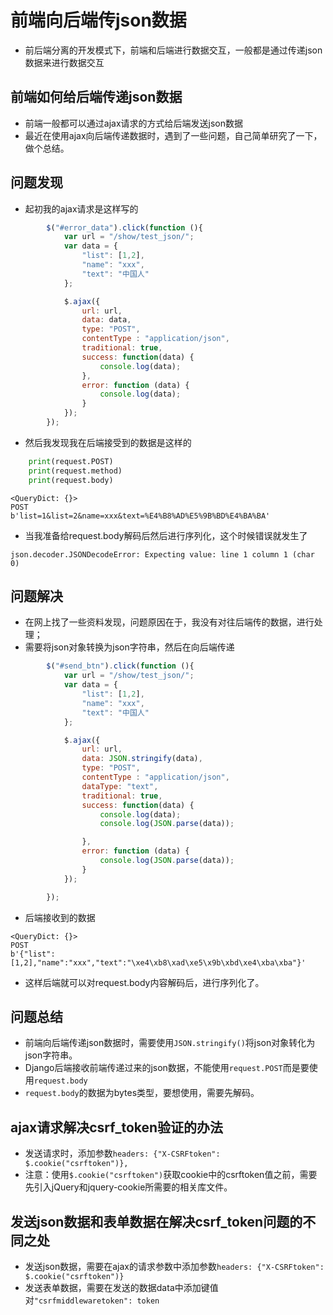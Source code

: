 # 前端向后端传json数据

- 前后端分离的开发模式下，前端和后端进行数据交互，一般都是通过传递json数据来进行数据交互

## 前端如何给后端传递json数据

- 前端一般都可以通过ajax请求的方式给后端发送json数据
- 最近在使用ajax向后端传递数据时，遇到了一些问题，自己简单研究了一下，做个总结。
## 问题发现
- 起初我的ajax请求是这样写的
```javascript
        $("#error_data").click(function (){
            var url = "/show/test_json/";
            var data = {
                "list": [1,2],
                "name": "xxx",
                "text": "中国人"
            };

            $.ajax({
                url: url,
                data: data,
                type: "POST",
                contentType : "application/json",
                traditional: true,
                success: function(data) {
                    console.log(data);
                },
                error: function (data) {
                    console.log(data);
                }
            });
        });
```

- 然后我发现我在后端接受到的数据是这样的

```python
	print(request.POST)
    print(request.method)
    print(request.body)
```
```log
<QueryDict: {}>
POST
b'list=1&list=2&name=xxx&text=%E4%B8%AD%E5%9B%BD%E4%BA%BA'
```
- 当我准备给request.body解码后然后进行序列化，这个时候错误就发生了
```log
json.decoder.JSONDecodeError: Expecting value: line 1 column 1 (char 0)
```

## 问题解决
- 在网上找了一些资料发现，问题原因在于，我没有对往后端传的数据，进行处理；
- 需要将json对象转换为json字符串，然后在向后端传递
```javascript
        $("#send_btn").click(function (){
            var url = "/show/test_json/";
            var data = {
                "list": [1,2],
                "name": "xxx",
                "text": "中国人"
            };

            $.ajax({
                url: url,
                data: JSON.stringify(data),
                type: "POST",
                contentType : "application/json",
                dataType: "text",
                traditional: true,
                success: function(data) {
                    console.log(data);
                    console.log(JSON.parse(data));

                },
                error: function (data) {
                    console.log(JSON.parse(data));
                }
            });

        });
```
- 后端接收到的数据
```log
<QueryDict: {}>
POST
b'{"list":[1,2],"name":"xxx","text":"\xe4\xb8\xad\xe5\x9b\xbd\xe4\xba\xba"}'
```
- 这样后端就可以对request.body内容解码后，进行序列化了。
## 问题总结
- 前端向后端传递json数据时，需要使用`JSON.stringify()`将json对象转化为json字符串。
- Django后端接收前端传递过来的json数据，不能使用`request.POST`而是要使用`request.body`
- `request.body`的数据为bytes类型，要想使用，需要先解码。

## ajax请求解决csrf_token验证的办法

- 发送请求时，添加参数`headers: {"X-CSRFtoken": $.cookie("csrftoken")},`
- 注意：使用`$.cookie("csrftoken")`获取cookie中的csrftoken值之前，需要先引入jQuery和jquery-cookie所需要的相关库文件。

## 发送json数据和表单数据在解决csrf_token问题的不同之处

- 发送json数据，需要在ajax的请求参数中添加参数`headers: {"X-CSRFtoken": $.cookie("csrftoken")}`
- 发送表单数据，需要在发送的数据data中添加键值对`"csrfmiddlewaretoken": token`